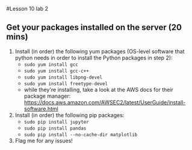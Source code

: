 #Lesson 10 lab 2
## Get your packages installed on the server (20 mins)
1. Install (in order) the following yum packages (OS-level software that python needs in order to install the Python packages in step 2):
	- `sudo yum install gcc`
	- `sudo yum install gcc-c++`
	- `sudo yum install libpng-devel`
	- `sudo yum install freetype-devel`
	- while they're installing, take a look at the AWS docs for their package manager: https://docs.aws.amazon.com/AWSEC2/latest/UserGuide/install-software.html
2. Install (in order) the following pip packages: 
	- `sudo pip install jupyter`
	- `sudo pip install pandas`
	- `sudo pip install --no-cache-dir matplotlib`
3. Flag me for any issues! 